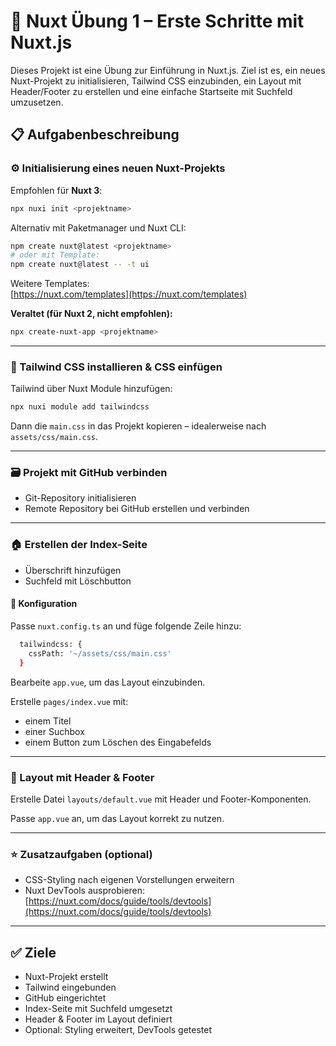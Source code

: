 # 🚀 Nuxt Übung 1 – Erste Schritte mit Nuxt.js

Dieses Projekt ist eine Übung zur Einführung in Nuxt.js. Ziel ist es, ein neues Nuxt-Projekt zu initialisieren, Tailwind CSS einzubinden, ein Layout mit Header/Footer zu erstellen und eine einfache Startseite mit Suchfeld umzusetzen.

## 📋 Aufgabenbeschreibung

### ⚙️ Initialisierung eines neuen Nuxt-Projekts

Empfohlen für **Nuxt 3**:

```bash
npx nuxi init <projektname>
```

Alternativ mit Paketmanager und Nuxt CLI:

```bash
npm create nuxt@latest <projektname>
# oder mit Template:
npm create nuxt@latest -- -t ui
```

Weitere Templates:  
[https://nuxt.com/templates](https://nuxt.com/templates)

**Veraltet (für Nuxt 2, nicht empfohlen):**

```bash
npx create-nuxt-app <projektname>
```

---

### 🎨 Tailwind CSS installieren & CSS einfügen

Tailwind über Nuxt Module hinzufügen:

```bash
npx nuxi module add tailwindcss
```

Dann die `main.css` in das Projekt kopieren – idealerweise nach `assets/css/main.css`.

---

### 🗃️ Projekt mit GitHub verbinden

- Git-Repository initialisieren
- Remote Repository bei GitHub erstellen und verbinden

---

### 🏠 Erstellen der Index-Seite

- Überschrift hinzufügen
- Suchfeld mit Löschbutton

#### 🔧 Konfiguration

Passe `nuxt.config.ts` an und füge folgende Zeile hinzu:

```bash
  tailwindcss: {
    cssPath: '~/assets/css/main.css'
  }
```

Bearbeite `app.vue`, um das Layout einzubinden.

Erstelle `pages/index.vue` mit:

- einem Titel
- einer Suchbox
- einem Button zum Löschen des Eingabefelds

---

### 🧱 Layout mit Header & Footer

Erstelle Datei `layouts/default.vue` mit Header und Footer-Komponenten.

Passe `app.vue` an, um das Layout korrekt zu nutzen.

---

### ⭐️ Zusatzaufgaben (optional)

- CSS-Styling nach eigenen Vorstellungen erweitern
- Nuxt DevTools ausprobieren:  
  [https://nuxt.com/docs/guide/tools/devtools](https://nuxt.com/docs/guide/tools/devtools)

---

## ✅ Ziele

- Nuxt-Projekt erstellt  
- Tailwind eingebunden  
- GitHub eingerichtet  
- Index-Seite mit Suchfeld umgesetzt  
- Header & Footer im Layout definiert  
- Optional: Styling erweitert, DevTools getestet
